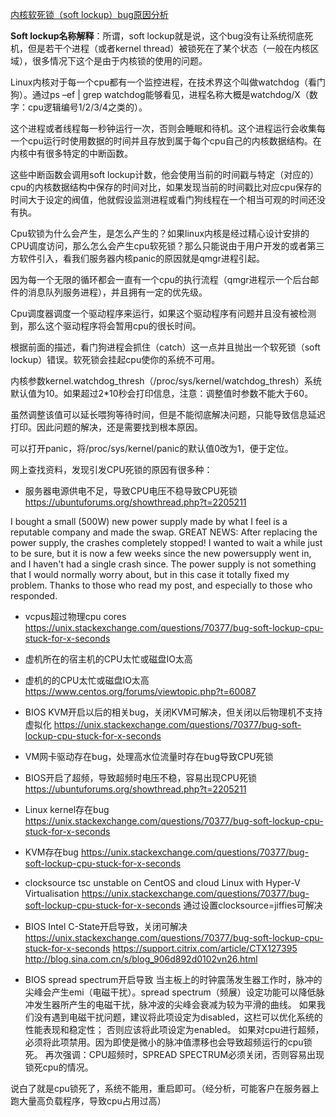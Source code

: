 [内核软死锁（soft lockup）bug原因分析 ](https://www.cnblogs.com/RXDXB/p/12605529.html)         

**Soft lockup名称解释**：所谓，soft lockup就是说，这个bug没有让系统彻底死机，但是若干个进程（或者kernel thread）被锁死在了某个状态（一般在内核区域），很多情况下这个是由于内核锁的使用的问题。         

Linux内核对于每一个cpu都有一个监控进程，在技术界这个叫做watchdog（看门狗）。通过ps –ef | grep watchdog能够看见，进程名称大概是watchdog/X（数字：cpu逻辑编号1/2/3/4之类的）。

这个进程或者线程每一秒钟运行一次，否则会睡眠和待机。这个进程运行会收集每一个cpu运行时使用数据的时间并且存放到属于每个cpu自己的内核数据结构。在内核中有很多特定的中断函数。

这些中断函数会调用soft lockup计数，他会使用当前的时间戳与特定（对应的）cpu的内核数据结构中保存的时间对比，如果发现当前的时间戳比对应cpu保存的时间大于设定的阀值，他就假设监测进程或看门狗线程在一个相当可观的时间还没有执。

Cpu软锁为什么会产生，是怎么产生的？如果linux内核是经过精心设计安排的CPU调度访问，那么怎么会产生cpu软死锁？那么只能说由于用户开发的或者第三方软件引入，看我们服务器内核panic的原因就是qmgr进程引起。

因为每一个无限的循环都会一直有一个cpu的执行流程（qmgr进程示一个后台邮件的消息队列服务进程），并且拥有一定的优先级。

Cpu调度器调度一个驱动程序来运行，如果这个驱动程序有问题并且没有被检测到，那么这个驱动程序将会暂用cpu的很长时间。

根据前面的描述，看门狗进程会抓住（catch）这一点并且抛出一个软死锁（soft lockup）错误。软死锁会挂起cpu使你的系统不可用。

内核参数kernel.watchdog_thresh（/proc/sys/kernel/watchdog_thresh）系统默认值为10。如果超过2*10秒会打印信息，注意：调整值时参数不能大于60。

虽然调整该值可以延长喂狗等待时间，但是不能彻底解决问题，只能导致信息延迟打印。因此问题的解决，还是需要找到根本原因。

可以打开panic，将/proc/sys/kernel/panic的默认值0改为1，便于定位。

网上查找资料，发现引发CPU死锁的原因有很多种：

* 服务器电源供电不足，导致CPU电压不稳导致CPU死锁
https://ubuntuforums.org/showthread.php?t=2205211

I bought a small (500W) new power supply made by what I feel is a reputable company and made the swap.
GREAT NEWS: After replacing the power supply, the crashes completely stopped!
I wanted to wait a while just to be sure, but it is now a few weeks since the new powersupply went in, and I haven't had a single crash since.
The power supply is not something that I would normally worry about, but in this case it totally fixed my problem.
Thanks to those who read my post, and especially to those who responded.

* vcpus超过物理cpu cores
https://unix.stackexchange.com/questions/70377/bug-soft-lockup-cpu-stuck-for-x-seconds

* 虚机所在的宿主机的CPU太忙或磁盘IO太高

* 虚机的的CPU太忙或磁盘IO太高
https://www.centos.org/forums/viewtopic.php?t=60087

* BIOS KVM开启以后的相关bug，关闭KVM可解决，但关闭以后物理机不支持虚拟化
https://unix.stackexchange.com/questions/70377/bug-soft-lockup-cpu-stuck-for-x-seconds

* VM网卡驱动存在bug，处理高水位流量时存在bug导致CPU死锁

* BIOS开启了超频，导致超频时电压不稳，容易出现CPU死锁
https://ubuntuforums.org/showthread.php?t=2205211

* Linux kernel存在bug
https://unix.stackexchange.com/questions/70377/bug-soft-lockup-cpu-stuck-for-x-seconds

* KVM存在bug
https://unix.stackexchange.com/questions/70377/bug-soft-lockup-cpu-stuck-for-x-seconds

* clocksource tsc unstable on CentOS and cloud Linux with Hyper-V Virtualisation
https://unix.stackexchange.com/questions/70377/bug-soft-lockup-cpu-stuck-for-x-seconds
通过设置clocksource=jiffies可解决

* BIOS Intel C-State开启导致，关闭可解决
https://unix.stackexchange.com/questions/70377/bug-soft-lockup-cpu-stuck-for-x-seconds
https://support.citrix.com/article/CTX127395
http://blog.sina.com.cn/s/blog_906d892d0102vn26.html

* BIOS spread spectrum开启导致
当主板上的时钟震荡发生器工作时，脉冲的尖峰会产生emi（电磁干扰）。spread spectrum（频展）设定功能可以降低脉冲发生器所产生的电磁干扰，脉冲波的尖峰会衰减为较为平滑的曲线。
如果我们没有遇到电磁干扰问题，建议将此项设定为disabled，这栏可以优化系统的性能表现和稳定性；
否则应该将此项设定为enabled。 如果对cpu进行超频，必须将此项禁用。因为即使是微小的脉冲值漂移也会导致超频运行的cpu锁死。
再次强调：CPU超频时，SPREAD SPECTRUM必须关闭，否则容易出现锁死cpu的情况。

说白了就是cpu锁死了，系统不能用，重启即可。（经分析，可能客户在服务器上跑大量高负载程序，导致cpu占用过高）
